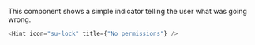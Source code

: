 This component shows a simple indicator telling the user what was going wrong.

```javascript
<Hint icon="su-lock" title={"No permissions"} />
```
